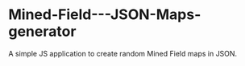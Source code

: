 # Mined-Field---JSON-Maps-generator
A simple JS application to create random Mined Field maps in JSON.

